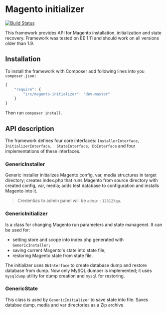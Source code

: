 Magento initializer
===================

[![Build Status](https://travis-ci.org/irs/magento-initializer.png?branch=master)](https://travis-ci.org/irs/magento-initializer)

This framework provides API for Magento installation, initialization and state recovery. Framework was tested 
on EE 1.11 and should work on all versions older than 1.9.

Installation
------------
To install the framework with Composer add following lines into you `composer.json:`

```javascript
{
    "require": {
        "irs/magento-initializer": "dev-master"
    }
}
```

Then run `composer install.`

API description
---------------

The framework defines four core interfaces: `InstallerInterface, InitializerInterface, 
StateInterface, DbInterface` and four implementations of these interfaces. 

### GenericInstaller ###

Generic installer initializes Magento config, var, media structures in target directory; creates index.php 
that runs Magento from source directory with created config, var, media; adds test database to configuration and
installs Magento into it.

> Credentias to admin panel will be `admin` : `123123qa`.

### GenericInitializer ###

Is a class for changing Magento run parameters and state managenet. It can be used for:

* setting store and scope into index.php generated with `GenericInstaller;` 
* saving current Magento's state into state file;
* restoring Magento state from state file.

The initializer uses `DbInterface` to create database dump and restore database from dump. Now only MySQL dumper 
is implemented; it uses `mysqldump` utility for dump creation and `mysql` for restoring.

### GenericState ###

This class is used by `GenericInitializer` to save state into file. Saves databse dump, media and var directories 
as a Zip archive.
